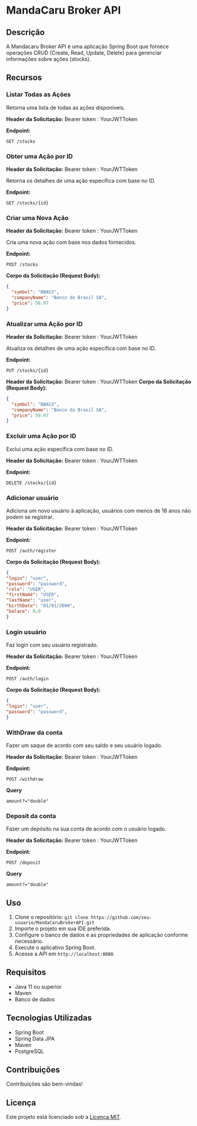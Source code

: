 # MandaCaru Broker API

## Descrição
A Mandacaru Broker API é uma aplicação Spring Boot que fornece operações CRUD (Create, Read, Update, Delete) para gerenciar informações sobre ações (stocks).

## Recursos

### Listar Todas as Ações
Retorna uma lista de todas as ações disponíveis.

**Header da Solicitação:**
Bearer token : YourJWTToken

**Endpoint:**
```http
GET /stocks
```

### Obter uma Ação por ID

**Header da Solicitação:**
Bearer token : YourJWTToken

Retorna os detalhes de uma ação específica com base no ID.

**Endpoint:**
```http
GET /stocks/{id}
```

### Criar uma Nova Ação
**Header da Solicitação:**
Bearer token : YourJWTToken

Cria uma nova ação com base nos dados fornecidos.

**Endpoint:**
```http
POST /stocks
```
**Corpo da Solicitação (Request Body):**

```JSON
{
  "symbol": "BBAS3",
  "companyName": "Banco do Brasil SA",
  "price": 56.97
}

```
### Atualizar uma Ação por ID
**Header da Solicitação:**
Bearer token : YourJWTToken

Atualiza os detalhes de uma ação específica com base no ID.

**Endpoint:**
```http
PUT /stocks/{id}
```
**Header da Solicitação:**
Bearer token : YourJWTToken
**Corpo da Solicitação (Request Body):**

```JSON
{
  "symbol": "BBAS3",
  "companyName": "Banco do Brasil SA",
  "price": 59.97
}

```

### Excluir uma Ação por ID
Exclui uma ação específica com base no ID.

**Header da Solicitação:**
Bearer token : YourJWTToken

**Endpoint:**
```http
DELETE /stocks/{id}
```

### Adicionar usuário
Adiciona um novo usuário à aplicação, usuários com menos de 18 anos não podem se registrar.

**Header da Solicitação:**
Bearer token : YourJWTToken

**Endpoint:**
```http
POST /auth/register
```
**Corpo da Solicitação (Request Body):**

```JSON
{
"login": "user",
"password": "password",
"role": "USER",
"firstName": "USER",
"lastName": "user",
"birthDate": "01/01/2000",	
"balace": 0.0
}      
```

### Login usuário
Faz login com seu usuário registrado.

**Header da Solicitação:**
Bearer token : YourJWTToken

**Endpoint:**
```http
POST /auth/login
```
**Corpo da Solicitação (Request Body):**

```JSON
{
"login": "user",
"password": "password",
}      
```

### WithDraw da conta
Fazer um saque de acordo com seu saldo e seu usuário logado.

**Header da Solicitação:**
Bearer token : YourJWTToken

**Endpoint:**
```http
POST /withdraw
```
**Query**
```http
amount?="double"
```

### Deposit da conta
Fazer um depósito na sua conta de acordo com o usuário logado.

**Header da Solicitação:**
Bearer token : YourJWTToken

**Endpoint:**
```http
POST /deposit
```
**Query**
```http
amount?="double"
```







## Uso
1. Clone o repositório: `git clone https://github.com/seu-usuario/MandaCaruBrokerAPI.git`
2. Importe o projeto em sua IDE preferida.
3. Configure o banco de dados e as propriedades de aplicação conforme necessário.
4. Execute o aplicativo Spring Boot.
5. Acesse a API em `http://localhost:8080`.

## Requisitos
- Java 11 ou superior
- Maven
- Banco de dados

## Tecnologias Utilizadas
- Spring Boot
- Spring Data JPA
- Maven
- PostgreSQL

## Contribuições
Contribuições são bem-vindas!

## Licença
Este projeto está licenciado sob a [Licença MIT](LICENSE).

